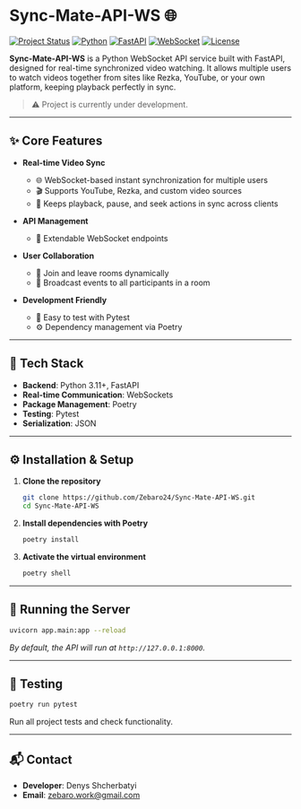 # Sync-Mate-API-WS 🌐

[![Project Status](https://img.shields.io/badge/Status-Development-yellow)]()
[![Python](https://img.shields.io/badge/Python-3.13-%233776AB?logo=python)](https://python.org/)
[![FastAPI](https://img.shields.io/badge/FastAPI-0.116.1-%2300B4D8?logo=fastapi)](https://fastapi.tiangolo.com/)
[![WebSocket](https://img.shields.io/badge/WebSocket-Real--time-1C1C1C?logo=websocket)]()
[![License](https://img.shields.io/badge/License-MIT-green)](https://opensource.org/licenses/MIT)

**Sync-Mate-API-WS** is a Python WebSocket API service built with FastAPI, designed for real-time synchronized video
watching. It allows multiple users to watch videos together from sites like Rezka, YouTube, or your own platform,
keeping playback perfectly in sync.

> ⚠️ Project is currently under development.

---

## ✨ Core Features

* **Real-time Video Sync**
    * 🌐 WebSocket-based instant synchronization for multiple users
    * 🎬 Supports YouTube, Rezka, and custom video sources
    * 🔄 Keeps playback, pause, and seek actions in sync across clients

* **API Management**
    * 🧩 Extendable WebSocket endpoints

* **User Collaboration**
    * 👥 Join and leave rooms dynamically
    * 📢 Broadcast events to all participants in a room

* **Development Friendly**
    * 🧪 Easy to test with Pytest
    * ⚙️ Dependency management via Poetry

---

## 🧰 Tech Stack

* **Backend**: Python 3.11+, FastAPI
* **Real-time Communication**: WebSockets
* **Package Management**: Poetry
* **Testing**: Pytest
* **Serialization**: JSON

---

## ⚙️ Installation & Setup

1. **Clone the repository**

   ```bash
   git clone https://github.com/Zebaro24/Sync-Mate-API-WS.git
   cd Sync-Mate-API-WS
   ```

2. **Install dependencies with Poetry**

   ```bash
   poetry install
   ```

3. **Activate the virtual environment**

   ```bash
   poetry shell
   ```

---

## 🚀 Running the Server

```bash
uvicorn app.main:app --reload
```

*By default, the API will run at `http://127.0.0.1:8000`.*

---

## 🧪 Testing

```bash
poetry run pytest
```

Run all project tests and check functionality.

---

## 📬 Contact

- **Developer**: Denys Shcherbatyi
- **Email**: zebaro.work@gmail.com
